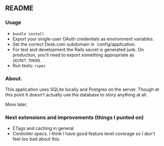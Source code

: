 ## README

### Usage
* `bundle install`
* Export your single-user OAuth credentials as environment variables.
* Set the correct Desk.com subdomain in `config/application.
* For test and development the Rails secret is generated junk. On production, you'll need to export something appropriate as `SECRET_TOKEN`.
* Run tests: `rspec`

### About.
This application uses SQLite locally and Postgres on the server. Though at this point it doesn't actually use the database to story anything at all.

More later.

### Next extensions and improvements (things I punted on)
* ETags and caching in general
* Controller specs. I think I have good feature level coverage so I don't feel _too_ bad about this.
